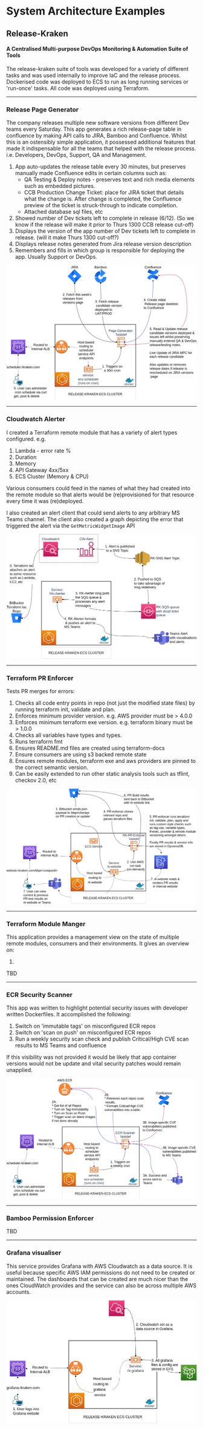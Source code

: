 # System Architecture Examples

## Release-Kraken
#### A Centralised Multi-purpose DevOps Monitoring & Automation Suite of Tools

The release-kraken suite of tools was developed for a variety of different tasks and was used internally to improve IaC and the release process. Dockerised code was deployed to ECS to run as long running services or 'run-once' tasks. All code was deployed using Terraform.


---
### Release Page Generator

The company releases multiple new software versions from different Dev teams every Saturday. This app generates a rich release-page table in confluence by making API calls to JIRA, Bamboo and Confluence. Whilst this is an ostensibly simple application, it possessed additional features that made it indispensable for all the teams that helped with the release process. i.e. Developers, DevOps, Support, QA and Management.

1. App auto-updates the release table every 30 minutes, but preserves manually made Confluence edits in certain columns such as:
    * QA Testing & Deploy notes - preserves text and rich media elements such as embedded pictures.
    * CCB Production Change Ticket: place for JIRA ticket that details what the change is. After change is completed, the Confluence preview of the ticket is struck-through to indicate completion.
    * Attached database sql files, etc
2. Showed number of Dev tickets left to complete in release (6/12). (So we know if the release will make it prior to Thurs 1300 CCB release cut-off)
3. Displays the version of the app number of Dev tickets left to complete in release. (will it make Thurs 1300 cut-off?)
4. Displays release notes generated from Jira release version description
5. Remembers and fills in which group is responsible for deploying the app. Usually Support or DevOps.


![rk-page-gen](./docs/release_page_generator.drawio.png)

---
### Cloudwatch Alerter

I created a Terraform remote module that has a variety of alert types configured. e.g.

1. Lambda - error rate %
2. Duration
3. Memory
4. API Gateway 4xx/5xx
5. ECS Cluster (Memory & CPU)

Various consumers could feed in the names of what they had created into the remote module so that alerts would be (re)provisioned for that resource every time it was (re)deployed.

I also created an alert client that could send alerts to any arbitrary MS Teams channel. The client also created a graph depicting the error that triggered the alert via the `GetMetricWidgetImage` API

![rk-alerter](./docs/rk_sqs_alerter.drawio.png)

---
### Terraform PR Enforcer

Tests PR merges for errors:
1. Checks all code entry points in repo (not just the modified state files) by running terraform init, validate and plan.
2. Enforces minimum provider version. e.g. AWS provider must be > 4.0.0
3. Enforces minimum terraform exe version. e.g. terraform binary must be > 1.0.0
4. Checks all variables have types and types.
5. Runs terraform fmt
6. Ensures README.md files are created using terraform-docs
7. Ensure consumers are using s3 backed remote state
8. Ensures remote modules, terraform exe and aws providers are pinned to the correct semantic version.
9. Can be easily extended to run other static analysis tools such as tflint, checkov 2.0, etc



![rk-pr-enforcer](./docs/rk_terraform_pr_enforcer.drawio.png)

---
### Terraform Module Manger

This application provides a management view on the state of multiple remote modules, consumers and their environments. It gives an overview on:

1.
TBD

---
### ECR Security Scanner

This app was written to highlight potential security issues with developer written Dockerfiles. It accomplished the following:

1. Switch on 'immutable tags' on misconfigured ECR repos
2. Switch on 'scan on push' on misconfigured ECR repos
3. Run a weekly security scan check and publish Critical/High CVE scan results to MS Teams and confluence

If this visibility was not provided it would be likely that app container versions would not be update and vital security patches would remain unapplied.

![rk-alerter](./docs/rk_ecr_scanner.drawio.png)

---
### Bamboo Permission Enforcer
TBD

---
### Grafana visualiser

This service provides Grafana with AWS Cloudwatch as a data source. It is useful because specific AWS IAM permissions do not need to be created or maintained. The dashboards that can be created are much nicer than the ones CloudWatch provides and the service can also be across multiple AWS accounts.

![rk-grafana](./docs/rk_grafana.drawio.png)



